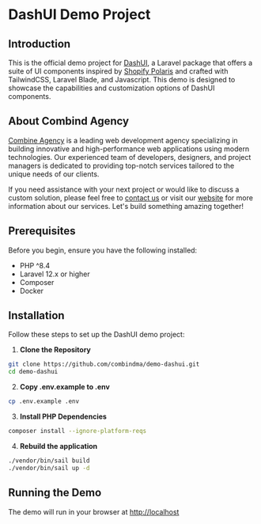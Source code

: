 # DashUI Demo Project

## Introduction
This is the official demo project for [DashUI](https://github.com/combindma/dash-ui), a Laravel package that offers a suite of UI components inspired by [Shopify Polaris](https://polaris.shopify.com/components) and crafted with TailwindCSS, Laravel Blade, and Javascript. This demo is designed to showcase the capabilities and customization options of DashUI components.

## About Combind Agency

[Combine Agency](https://combind.ma?utm_source=github&utm_medium=banner&utm_campaign=package_name) is a leading web development agency specializing in building innovative and high-performance web applications using modern technologies. Our experienced team of developers, designers, and project managers is dedicated to providing top-notch services tailored to the unique needs of our clients.

If you need assistance with your next project or would like to discuss a custom solution, please feel free to [contact us](mailto:hello@combind.ma) or visit our [website](https://combind.ma?utm_source=github&utm_medium=banner&utm_campaign=package_name) for more information about our services. Let's build something amazing together!

## Prerequisites
Before you begin, ensure you have the following installed:
- PHP ^8.4
- Laravel 12.x or higher
- Composer
- Docker


## Installation

Follow these steps to set up the DashUI demo project:

1. **Clone the Repository**
```bash
git clone https://github.com/combindma/demo-dashui.git
cd demo-dashui
```

2. **Copy .env.example to .env**
```bash
cp .env.example .env
```

3. **Install PHP Dependencies**
```bash
composer install --ignore-platform-reqs
```

4. **Rebuild the application**
```bash
./vendor/bin/sail build
./vendor/bin/sail up -d
```

## Running the Demo
The demo will run in your browser at [http://localhost](http://localhost)
